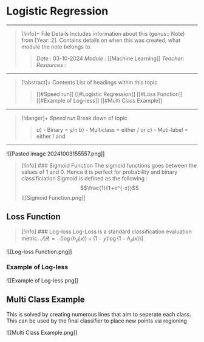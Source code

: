 # Logistic Regression
---
> [!info]+ File Details
> Includes information about this (genus:: Note) from [Year::2]. Contains details on when this was created, what module the note belongs to.
> > *Date :*  03-10-2024
> > *Module :* [[Machine Learning]]
> > *Teacher*: 
> > *Resources :*

---
> [!abstract]+ Contents
> List of headings within this topic
> > [[#Speed run]]
> [[#Logistic Regression]]
> [[#Loss Function]]
> [[#Example of Log-less]]
> [[#Multi Class Example]]

--- 
> [!danger]+ *Speed run*
> Break down of topic 
> > $a)$ -  Binary = y/n
> $b)$ - Multiclass = either / or 
> $c)$ - Muti-label = either / and

---

![[Pasted image 20241003155557.png]]


>[!info] ### Sigmoid Function
>The sigmoid functions goes between the values of 1 and 0. Hence it is perfect for probability and binary classificiation 
>Sigmoid is defined as the following : $$\frac{1}{𝟏+e^{-x}}$$
>![[Sigmoid Function.png]]


## Loss Function

>[!info] ### Log-loss 
>Log-Loss is a standard classification evaluation metric. 
>$𝐽(𝜃) =−[\log(ℎ_𝜃(𝑥)) + (1 -y)\log(1 -ℎ_𝜃(x))]$
>
![[Log-loss Function.png]]


### Example of Log-less



![[Example of Log-less.png]]



## Multi Class Example

This is solved by creating numerous lines that aim to seperate each class. This can be used by the final classifier to place new points via regioning 

![[Multi Class Example.png]]